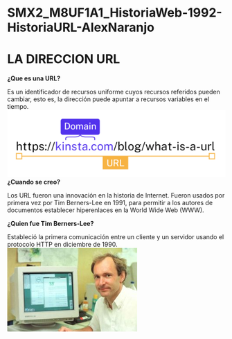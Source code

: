 # SMX2_M8UF1A1_HistoriaWeb-1992-HistoriaURL-AlexNaranjo

# LA DIRECCION URL
**¿Que es una URL?**

Es un identificador de recursos uniforme cuyos recursos referidos pueden cambiar, esto es, la dirección puede apuntar a recursos variables en el tiempo.
![Creador URL](https://github.com/100007821/SMX2_M8UF1A1_HistoriaWeb-1992-HistoriaURL-AlexNaranjo/blob/main/url-domain.png)
**¿Cuando se creo?**

Los URL fueron una innovación en la historia de Internet. Fueron usados por primera vez por Tim Berners-Lee en 1991, para permitir a los autores de documentos establecer hiperenlaces en la World Wide Web (WWW).

**¿Quien fue Tim Berners-Lee?**

Estableció la primera comunicación entre un cliente y un servidor usando el protocolo HTTP en diciembre de 1990.
![Creador URL](https://github.com/100007821/SMX2_M8UF1A1_HistoriaWeb-1992-HistoriaURL-AlexNaranjo/blob/main/creador%20URL%201.jpg)

